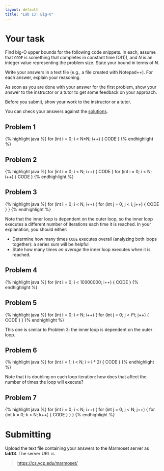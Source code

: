 ```yaml
---
layout: default
title: "Lab 13: Big-O"
---
```


# Your task

Find big-O upper bounds for the following code snippets.  In each, assume that `CODE` is something that completes in constant time (O(1)), and *N* is an integer value representing the problem size.  State your bound in terms of *N*.

Write your answers in a text file (e.g., a file created with Notepad++).  For each answer, explain your reasoning.

As soon as you are done with your answer for the first problem, show your answer to the instructor or a tutor to get some feedback on your approach.

Before you submit, show your work to the instructor or a tutor.

You can check your answers against the [solutions](lab13soln.pdf).

## Problem 1

{% highlight java %}
for (int i = 0; i < N*N; i++) {
    CODE
}
{% endhighlight %}

## Problem 2

{% highlight java %}
for (int i = 0; i < N; i++) {
    CODE
}
for (int i = 0; i < N; i++) {
    CODE
}
{% endhighlight %}

## Problem 3

{% highlight java %}
for (int i = 0; i < N; i++) {
    for (int j = 0; j < i; j++) {
        CODE
    }
}
{% endhighlight %}

Note that the inner loop is dependent on the outer loop, so the inner loop executes a different number of iterations each time it is reached.  In your explanation, you should either:

* Determine how many times `CODE` executes overall (analyzing both loops together): a series sum will be helpful
* State how many times *on average* the inner loop executes when it is reached.

## Problem 4

{% highlight java %}
for (int i = 0; i < 10000000; i++) {
    CODE
}
{% endhighlight %}

## Problem 5

{% highlight java %}
for (int i = 0; i < N; i++) {
    for (int j = 0; j < i*i; j++) {
        CODE
    }
}
{% endhighlight %}

This one is similar to Problem 3: the inner loop is dependent on the outer loop.

## Problem 6

{% highlight java %}
for (int i = 1; i < N; i = i * 2) {
    CODE
}
{% endhighlight %}

Note that **i** is doubling on each loop iteration: how does that affect the number of times the loop will execute?

## Problem 7

{% highlight java %}
for (int i = 0; i < N; i++) {
    for (int j = 0; j < N; j++) {
        for (int k = 0; k < N; k++) {
            CODE
        }
    }
}
{% endhighlight %}

Submitting
==========

Upload the text file containing your answers to the Marmoset server as **lab13**. The server URL is

> <https://cs.ycp.edu/marmoset/>
